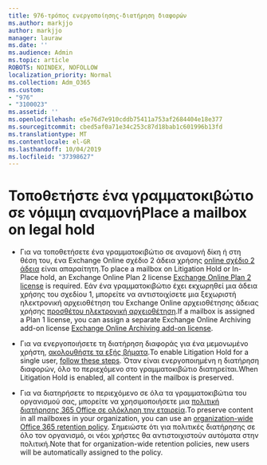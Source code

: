 ```yaml
---
title: 976-τρόπος ενεργοποίησης-διατήρηση διαφορών
ms.author: markjjo
author: markjjo
manager: lauraw
ms.date: ''
ms.audience: Admin
ms.topic: article
ROBOTS: NOINDEX, NOFOLLOW
localization_priority: Normal
ms.collection: Adm_O365
ms.custom:
- "976"
- "3100023"
ms.assetid: ''
ms.openlocfilehash: e5e76d7e910cddb75411a753af2684404e18e377
ms.sourcegitcommit: cbed5af0a71e34c253c87d18bab1c601996b13fd
ms.translationtype: MT
ms.contentlocale: el-GR
ms.lasthandoff: 10/04/2019
ms.locfileid: "37398627"
---
```

# <a name="place-a-mailbox-on-legal-hold"></a><span data-ttu-id="f90a0-102">Τοποθετήστε ένα γραμματοκιβώτιο σε νόμιμη αναμονή</span><span class="sxs-lookup"><span data-stu-id="f90a0-102">Place a mailbox on legal hold</span></span>

- <span data-ttu-id="f90a0-103">Για να τοποθετήσετε ένα γραμματοκιβώτιο σε αναμονή δίκη ή στη θέση του, ένα Exchange Online σχέδιο 2 άδεια χρήσης [online σχέδιο 2 άδεια](https://docs.microsoft.com/office365/servicedescriptions/office-365-platform-service-description/office-365-plan-options) είναι απαραίτητη.</span><span class="sxs-lookup"><span data-stu-id="f90a0-103">To place a mailbox on Litigation Hold or In-Place hold, an Exchange Online Plan 2 license [Exchange Online Plan 2 license](https://docs.microsoft.com/office365/servicedescriptions/office-365-platform-service-description/office-365-plan-options) is required.</span></span> <span data-ttu-id="f90a0-104">Εάν ένα γραμματοκιβώτιο έχει εκχωρηθεί μια άδεια χρήσης του σχεδίου 1, μπορείτε να αντιστοιχίσετε μια ξεχωριστή ηλεκτρονική αρχειοθέτηση του Exchange Online αρχειοθέτησης άδειας χρήσης [προσθέτου ηλεκτρονική αρχειοθέτηση](https://docs.microsoft.com/office365/servicedescriptions/exchange-online-archiving-service-description).</span><span class="sxs-lookup"><span data-stu-id="f90a0-104">If a mailbox is assigned a Plan 1 license, you can assign a separate Exchange Online Archiving add-on license [Exchange Online Archiving add-on license](https://docs.microsoft.com/office365/servicedescriptions/exchange-online-archiving-service-description).</span></span>

- <span data-ttu-id="f90a0-105">Για να ενεργοποιήσετε τη διατήρηση διαφοράς για ένα μεμονωμένο χρήστη, [ακολουθήστε τα εξής βήματα](https://docs.microsoft.com/office365/securitycompliance/create-a-litigation-hold).</span><span class="sxs-lookup"><span data-stu-id="f90a0-105">To enable Litigation Hold for a single user, [follow these steps](https://docs.microsoft.com/office365/securitycompliance/create-a-litigation-hold).</span></span> <span data-ttu-id="f90a0-106">Όταν είναι ενεργοποιημένη η διατήρηση διαφορών, όλο το περιεχόμενο στο γραμματοκιβώτιο διατηρείται.</span><span class="sxs-lookup"><span data-stu-id="f90a0-106">When Litigation Hold is enabled, all content in the mailbox is preserved.</span></span>

- <span data-ttu-id="f90a0-107">Για να διατηρήσετε το περιεχόμενο σε όλα τα γραμματοκιβώτια του οργανισμού σας, μπορείτε να χρησιμοποιήσετε μια [πολιτική διατήρησης 365 Office σε ολόκληρη την εταιρεία](https://docs.microsoft.com/microsoft-365/compliance/retention-policies#applying-a-retention-policy-to-an-entire-organization-or-specific-locations).</span><span class="sxs-lookup"><span data-stu-id="f90a0-107">To preserve content in all mailboxes in your organization, you can use an [organization-wide Office 365 retention policy](https://docs.microsoft.com/microsoft-365/compliance/retention-policies#applying-a-retention-policy-to-an-entire-organization-or-specific-locations).</span></span> <span data-ttu-id="f90a0-108">Σημειώστε ότι για πολιτικές διατήρησης σε όλο τον οργανισμό, οι νέοι χρήστες θα αντιστοιχιστούν αυτόματα στην πολιτική.</span><span class="sxs-lookup"><span data-stu-id="f90a0-108">Note that for organization-wide retention policies, new users will be automatically assigned to the policy.</span></span>
